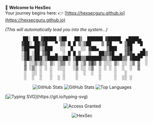 🚀 **Welcome to HexSec**  
Your journey begins here: 👉 [https://hexsecguru.github.io](https://hexsecguru.github.io)

*(This will automatically lead you into the system...)*


<pre align="center">
  ██░ ██ ▓█████ ▒██   ██▒  ██████ ▓█████  ▄████▄  
  ▓██░ ██▒▓█   ▀ ▒▒ █ █ ▒░▒██    ▒ ▓█   ▀ ▒██▀ ▀█  
  ▒██▀▀██░▒███   ░░  █   ░░ ▓██▄   ▒███   ▒▓█    ▄ 
  ░▓█ ░██ ▒▓█  ▄  ░ █ █ ▒   ▒   ██▒▒▓█  ▄ ▒▓▓▄ ▄██▒
  ░▓█▒░██▓░▒████▒▒██▒ ▒██▒▒██████▒▒░▒████▒▒ ▓███▀ ░
   ▒ ░░▒░▒░░ ▒░ ░▒▒ ░ ░▓ ░▒ ▒▓▒ ▒ ░░░ ▒░ ░░ ░▒ ▒  ░
   ▒ ░▒░ ░ ░ ░  ░░░   ░▒ ░░ ░▒  ░ ░ ░ ░  ░  ░  ▒   
   ░  ░░ ░   ░    ░    ░  ░  ░  ░     ░   ░        
   ░  ░  ░   ░  ░ ░    ░        ░     ░  ░░ ░      
</pre>

<p align="center">
  <img src="https://github-readme-stats.vercel.app/api?username=codejoaker13&show_icons=true&theme=radical" alt="GitHub Stats" />
  <img src="https://github-readme-stats.vercel.app/api?username=codejoaker13&show_icons=true&theme=radical" alt="GitHub Stats" />
  <img src="https://github-readme-stats.vercel.app/api/top-langs/?username=codejoaker13&layout=compact&theme=radical" alt="Top Languages" />
 
</p>


[![Typing SVG](https://readme-typing-svg.demolab.com?font=Fira+Code&duration=2000&pause=1000&color=F70000&center=true&vCenter=true&width=435&lines=%24+Initializing+System...;Access+Granted+%E2%9C%94;Welcome+to+the+Matrix...)](https://git.io/typing-svg)

<p align="center">
  <img src="https://readme-typing-svg.herokuapp.com?font=Orbitron&size=30&duration=3000&color=00FF00&center=true&vCenter=true&lines=ACCESS+GRANTED" alt="Access Granted" />
</p>

<p align="center">
  <img src="https://readme-typing-svg.demolab.com?font=Hack&size=18&pause=1000&color=FF0000&center=true&vCenter=true&width=600&height=40&lines=--+HexSec+--" alt="HexSec" />
</p>
